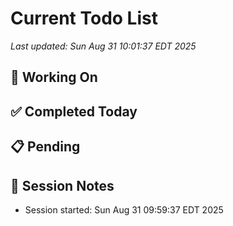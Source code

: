 # Current Todo List
*Last updated: Sun Aug 31 10:01:37 EDT 2025*

## 🚀 Working On

## ✅ Completed Today

## 📋 Pending

## 📝 Session Notes
- Session started: Sun Aug 31 09:59:37 EDT 2025
